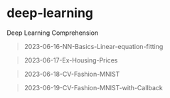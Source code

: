 # deep-learning
Deep Learning Comprehension

> 2023-06-16-NN-Basics-Linear-equation-fitting

> 2023-06-17-Ex-Housing-Prices

> 2023-06-18-CV-Fashion-MNIST

> 2023-06-19-CV-Fashion-MNIST-with-Callback
